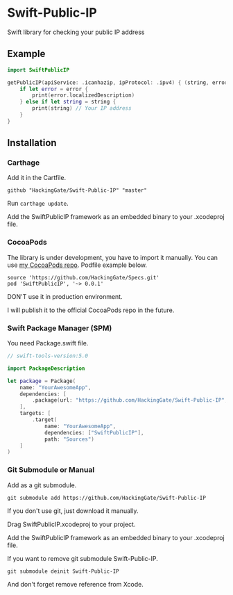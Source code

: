 # Swift-Public-IP
Swift library for checking your public IP address

## Example

```swift
import SwiftPublicIP

getPublicIP(apiService: .icanhazip, ipProtocol: .ipv4) { (string, error) in
    if let error = error {
        print(error.localizedDescription)
    } else if let string = string {
        print(string) // Your IP address
    }
}
```

## Installation

### Carthage

Add it in the Cartfile.

```
github "HackingGate/Swift-Public-IP" "master"
```

Run `carthage update`.

Add the SwiftPublicIP framework as an embedded binary to your .xcodeproj file.

### CocoaPods

The library is under development, you have to import it manually. You can use [my CocoaPods repo](https://github.com/HackingGate/Specs). Podfile example below.

```
source 'https://github.com/HackingGate/Specs.git'
pod 'SwiftPublicIP', '~> 0.0.1'
```

DON'T use it in production environment.

I will publish it to the official CocoaPods repo in the future. 

### Swift Package Manager (SPM)

You need Package.swift file.

```swift
// swift-tools-version:5.0

import PackageDescription

let package = Package(
    name: "YourAwesomeApp",
    dependencies: [
        .package(url: "https://github.com/HackingGate/Swift-Public-IP", from: "0.0.1"),
    ],
    targets: [
        .target(
            name: "YourAwesomeApp",
            dependencies: ["SwiftPublicIP"],
            path: "Sources")
    ]
)
```

### Git Submodule or Manual

Add as a git submodule.

```
git submodule add https://github.com/HackingGate/Swift-Public-IP
```

If you don't use git, just download it manually.

Drag SwiftPublicIP.xcodeproj to your project.

Add the SwiftPublicIP framework as an embedded binary to your .xcodeproj file.

If you want to remove git submodule Swift-Public-IP.

```
git submodule deinit Swift-Public-IP
```

And don't forget remove reference from Xcode.
